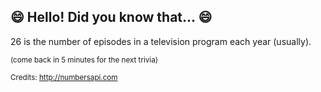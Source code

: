 ## 😄 Hello! Did you know that... 😄
26 is the number of episodes in a television program each year (usually).

<sup>(come back in 5 minutes for the next trivia)</sup>


<sup>Credits: http://numbersapi.com</sup>
